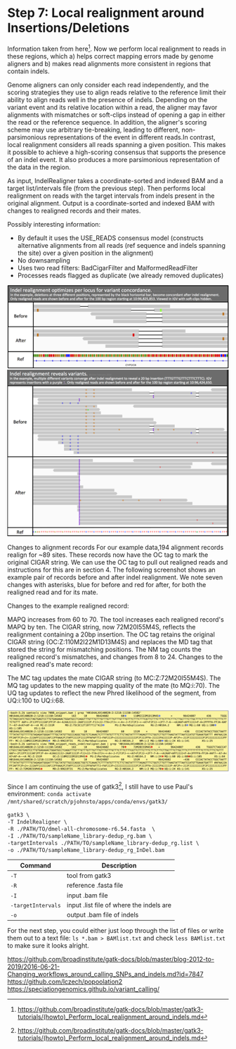 # Step 7: Local realignment around Insertions/Deletions

Information taken from here[^1]. Now we perform local realignment to reads in these regions, which a) helps correct mapping errors made by genome aligners and b) makes read alignments more consistent in regions that contain indels.

Genome aligners can only consider each read independently, and the scoring strategies they use to align reads relative to the reference limit their ability to align reads well in the presence of indels. Depending on the variant event and its relative location within a read, the aligner may favor alignments with mismatches or soft-clips instead of opening a gap in either the read or the reference sequence. In addition, the aligner's scoring scheme may use arbitrary tie-breaking, leading to different, non-parsimonious representations of the event in different reads.In contrast, local realignment considers all reads spanning a given position. This makes it possible to achieve a high-scoring consensus that supports the presence of an indel event. It also produces a more parsimonious representation of the data in the region.

As input, IndelRealigner takes a coordinate-sorted and indexed BAM and a target list/intervals file (from the previous step). Then performs local realignment on reads with the target intervals from indels present in the original alignment. Output is a coordinate-sorted and indexed BAM with changes to realigned records and their mates.

Possibly interesting information:
- By default it uses the USE_READS consensus model (constructs alternative alignments from all reads (ref sequence and indels spanning the site) over a given position in the alignment)
- No downsampling
- Uses two read filters: BadCigarFilter and MalformedReadFilter
- Processes reads flagged as duplicate (we already removed duplicates) 

![image](figures/7_img1.png)
![image](figures/7_img2.png)


Changes to alignment records
For our example data,194 alignment records realign for ~89 sites. These records now have the OC tag to mark the original CIGAR string. We can use the OC tag to pull out realigned reads and instructions for this are in section 4. The following screenshot shows an example pair of records before and after indel realignment. We note seven changes with asterisks, blue for before and red for after, for both the realigned read and for its mate.



Changes to the example realigned record:

MAPQ increases from 60 to 70. The tool increases each realigned record's MAPQ by ten.
The CIGAR string, now 72M20I55M4S, reflects the realignment containing a 20bp insertion.
The OC tag retains the original CIGAR string (OC:Z:110M2I22M1D13M4S) and replaces the MD tag that stored the string for mismatching positions.
The NM tag counts the realigned record's mismatches, and changes from 8 to 24.
Changes to the realigned read's mate record:

The MC tag updates the mate CIGAR string (to MC:Z:72M20I55M4S).
The MQ tag updates to the new mapping quality of the mate (to MQ:i:70).
The UQ tag updates to reflect the new Phred likelihood of the segment, from UQ:i:100 to UQ:i:68.

![image](figures/7_img3.png)

Since I am continuing the use of gatk3[^1], I still have to use Paul's environment: `conda activate /mnt/shared/scratch/pjohnsto/apps/conda/envs/gatk3/`

```
gatk3 \
-T IndelRealigner \
-R ./PATH/TO/dmel-all-chromosome-r6.54.fasta  \
-I ./PATH/TO/sampleName_library-dedup_rg.bam \
-targetIntervals ./PATH/TO/sampleName_library-dedup_rg.list \
-o ./PATH/TO/sampleName_library-dedup_rg_InDel.bam
```
| Command      | Description |
| ----------- | ----------- |
| `-T` | tool from gatk3 |
| `-R` | reference .fasta file |
| `-I` | input .bam file |
| `-targetIntervals` | input .list file of where the indels are |
| `-o` | output .bam file of indels |

For the next step, you could either just loop through the list of files or write them out to a text file: `ls *.bam > BAMlist.txt` and check `less BAMlist.txt` to make sure it looks alright.


[^1]: <https://github.com/broadinstitute/gatk-docs/blob/master/gatk3-tutorials/(howto)_Perform_local_realignment_around_indels.md>

https://github.com/broadinstitute/gatk-docs/blob/master/blog-2012-to-2019/2016-06-21-Changing_workflows_around_calling_SNPs_and_indels.md?id=7847
https://github.com/lczech/popoolation2
https://speciationgenomics.github.io/variant_calling/
